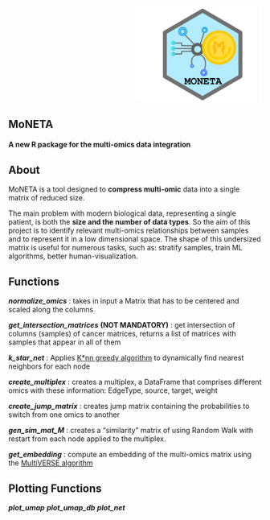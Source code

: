 <p align="right">
 <img src="https://github.com/BioinfoUninaScala/MoNETA/blob/main/Moneta%20-%20icon.jpg" width="250" alt="EpiStatProfiler Logo">
</p>

## MoNETA
#### A new R package for the multi-omics data integration 

## About
MoNETA is a tool designed to **compress multi-omic** data into a single matrix of reduced size. 

The main problem with modern biological data, representing a single patient, is both the **size and the number of data types**.
So the aim of this project is to identify relevant multi-omics relationships between samples and to represent it in a low dimensional space.
The shape of this undersized matrix is useful for numerous tasks, such as: stratify samples, train ML algorithms, better human-visualization.


## Functions
***normalize_omics*** : takes in input a Matrix that has to be centered and scaled along the columns

***get_intersection_matrices*** **(NOT MANDATORY)** : get intersection of columns (samples) of cancer matrices, returns a list of matrices with samples that appear in all of them


***k_star_net*** : Applies [K\*nn greedy algorithm](https://papers.nips.cc/paper/2016/file/2c6ae45a3e88aee548c0714fad7f8269-Paper.pdf) to dynamically find nearest neighbors for each node  

***create_multiplex*** : creates a multiplex, a DataFrame that comprises different omics with these information: EdgeType, source, target, weight

***create_jump_matrix*** : creates jump matrix containing the probabilities to switch from one omics to another

***gen_sim_mat_M*** : creates a “similarity” matrix of using Random Walk with restart from each node applied to the multiplex.


***get_embedding*** : compute an embedding of the multi-omics matrix using the [MultiVERSE algorithm](https://github.com/Lpiol/MultiVERSE)


## Plotting Functions

***plot_umap***
***plot_umap_db***
***plot_net***
